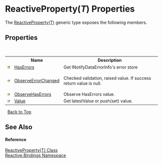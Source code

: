# ReactiveProperty(*T*) Properties
 

The <a href="f3535edb-3165-1739-6d01-0a18033afe61">ReactiveProperty(T)</a> generic type exposes the following members.


## Properties
&nbsp;<table><tr><th></th><th>Name</th><th>Description</th></tr><tr><td>![Public property](media/pubproperty.gif "Public property")</td><td><a href="fb7fcdfa-5c1d-e8d5-3cce-ea01e57b970f">HasErrors</a></td><td>
Get INotifyDataErrorInfo's error store</td></tr><tr><td>![Public property](media/pubproperty.gif "Public property")</td><td><a href="d11a6fc4-f27a-583a-7a04-f563ee97e03f">ObserveErrorChanged</a></td><td>

Checked validation, raised value. If success return value is null.</td></tr><tr><td>![Public property](media/pubproperty.gif "Public property")</td><td><a href="38245ee3-2369-bacd-2061-1d7de206d232">ObserveHasErrors</a></td><td>
Observe HasErrors value.</td></tr><tr><td>![Public property](media/pubproperty.gif "Public property")</td><td><a href="2db9e554-20d8-754c-dbaa-ec07d2deeb91">Value</a></td><td>
Get latestValue or push(set) value.</td></tr></table>&nbsp;
<a href="#reactiveproperty(*t*)-properties">Back to Top</a>

## See Also


#### Reference
<a href="f3535edb-3165-1739-6d01-0a18033afe61">ReactiveProperty(T) Class</a><br /><a href="c3971206-685a-088e-bb60-d89f59135b99">Reactive.Bindings Namespace</a><br />